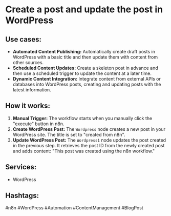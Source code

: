 # Create a post and update the post in WordPress

## Use cases:

*   **Automated Content Publishing:** Automatically create draft posts in WordPress with a basic title and then update them with content from other sources.
*   **Scheduled Content Updates:** Create a skeleton post in advance and then use a scheduled trigger to update the content at a later time.
*   **Dynamic Content Integration:** Integrate content from external APIs or databases into WordPress posts, creating and updating posts with the latest information.

## How it works:

1.  **Manual Trigger:** The workflow starts when you manually click the "execute" button in n8n.
2.  **Create WordPress Post:** The `Wordpress` node creates a new post in your WordPress site. The title is set to "created from n8n".
3.  **Update WordPress Post:** The `Wordpress1` node updates the post created in the previous step.  It retrieves the post ID from the newly created post and adds content: "This post was created using the n8n workflow."

## Services:

*   WordPress

## Hashtags:

#n8n #WordPress #Automation #ContentManagement #BlogPost
